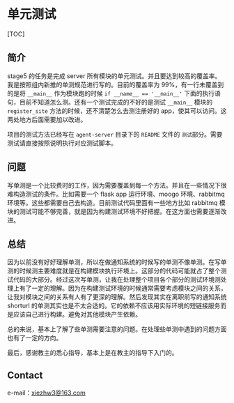 # 单元测试
[TOC]

## 简介
stage5 的任务是完成 server 所有模块的单元测试。并且要达到较高的覆盖率。我是按照组内新推的单测规范进行写的。目前的覆盖率为 99%，有一行未覆盖到的是将 `__main__` 作为模块跑的时候 `if __name__ == '__main__'` 下面的执行语句，目前不知道怎么测。还有一个测试完成的不好的是测试 `__main__` 模块的 `register_site` 方法的时候，还不清楚怎么去测注册好的 app，使其可以访问。这两处地方后面需要加以改进。

项目的测试方法已经写在 `agent-server` 目录下的 `README` 文件的 `测试`部分。需要测试请直接按照说明执行对应测试脚本。

## 问题
写单测是一个比较费时的工作，因为需要覆盖到每一个方法。并且在一些情况下很难构造测试的条件。比如需要一个 flask app 运行环境、moogo 环境、rabbitmq 环境等。这些都需要自己去构造。目前测试代码里面有一些地方比如 rabbitmq 模块的测试可能不够完善，就是因为构建测试环境不好把握。在这方面也需要逐渐改进。

## 总结
因为以前没有好好理解单测，所以在做通知系统的时候写的单测不像单测。在写单测的时候测主要难度就是在构建模块执行环境上。这部分的代码可能就占了整个测试代码的大部分。经过这次写单测，让我在处理整个项目各个部分的测试环境测处理上有了一定的理解。因为在构建测试环境的时候通常需要考虑模块之间的关系，让我对模块之间的关系有人有了更深的理解。然后发现其实在离职前写的通知系统 shorturl 的单测其实也是不太合适的。它的依赖不应该用实际环境的短链接服务而是应该自己进行构建。避免对其他模块产生依赖。

总的来说，基本上了解了些单测需要注意的问题。在处理些单测中遇到的问题方面也有了一定的方向。

最后，感谢教主的悉心指导，基本上是在教主的指导下入门的。

## Contact

e-mail：xiezhw3@163.com
